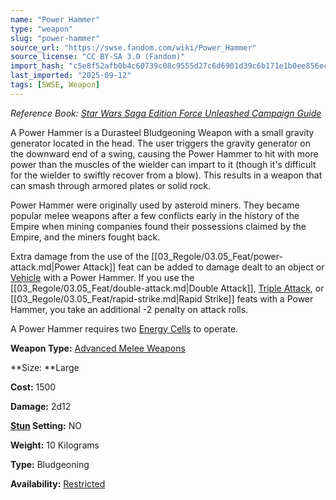```yaml
---
name: "Power Hammer"
type: "weapon"
slug: "power-hammer"
source_url: "https://swse.fandom.com/wiki/Power_Hammer"
source_license: "CC BY-SA 3.0 (Fandom)"
import_hash: "c5e8f52afb0b4c60739c08c9555d27c6d6901d39c6b171e1b0ee856ecb0994fe"
last_imported: "2025-09-12"
tags: [SWSE, Weapon]
---
```

*Reference Book: [Star Wars Saga Edition Force Unleashed Campaign Guide](https://swse.fandom.com/wiki/Star_Wars_Saga_Edition_Force_Unleashed_Campaign_Guide)*

A Power Hammer is a Durasteel Bludgeoning Weapon with a small gravity generator located in the head. The user triggers the gravity generator on the downward end of a swing, causing the Power Hammer to hit with more power than the muscles of the wielder can impart to it (though it's difficult for the wielder to swiftly recover from a blow). This results in a weapon that can smash through armored plates or solid rock.

Power Hammer were originally used by asteroid miners. They became popular melee weapons after a few conflicts early in the history of the Empire when mining companies found their possessions claimed by the Empire, and the miners fought back.

Extra damage from the use of the [[03_Regole/03.05_Feat/power-attack.md|Power Attack]] feat can be added to damage dealt to an object or [Vehicle](https://swse.fandom.com/wiki/Vehicle) with a Power Hammer. If you use the [[03_Regole/03.05_Feat/double-attack.md|Double Attack]], [Triple Attack](https://swse.fandom.com/wiki/Triple_Attack), or [[03_Regole/03.05_Feat/rapid-strike.md|Rapid Strike]] feats with a Power Hammer, you take an additional -2 penalty on attack rolls.

A Power Hammer requires two [Energy Cells](https://swse.fandom.com/wiki/Energy_Cell) to operate.

**Weapon Type:** [Advanced Melee Weapons](https://swse.fandom.com/wiki/Advanced_Melee_Weapons)

**Size: **Large

**Cost:** 1500

**Damage:** 2d12

**[Stun](https://swse.fandom.com/wiki/Stun) Setting:** NO

**Weight:** 10 Kilograms

**Type:** Bludgeoning

**Availability:** [Restricted](https://swse.fandom.com/wiki/Restricted)